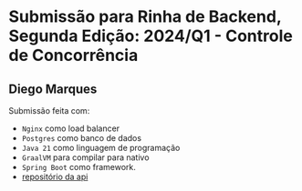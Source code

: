 # Submissão para Rinha de Backend, Segunda Edição: 2024/Q1 - Controle de Concorrência

## Diego Marques

Submissão feita com:

- `Nginx` como load balancer
- `Postgres` como banco de dados
- `Java 21` como linguagem de programação
- `GraalVM` para compilar para nativo
- `Spring Boot` como framework.
- [repositório da api](https://github.com/dmsantosd/rinha-backend)
